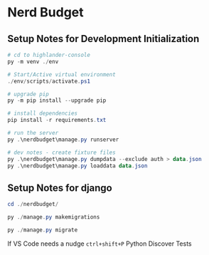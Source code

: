 # Nerd Budget

## Setup Notes for Development Initialization

```ps1
# cd to highlander-console
py -m venv ./env

# Start/Active virtual environment
./env/scripts/activate.ps1

# upgrade pip
py -m pip install --upgrade pip

# install dependencies
pip install -r requirements.txt

# run the server
py .\nerdbudget\manage.py runserver

# dev notes - create fixture files
py .\nerdbudget\manage.py dumpdata --exclude auth > data.json
py .\nerdbudget\manage.py loaddata data.json

```

## Setup Notes for django

```ps1
cd ./nerdbudget/

py ./manage.py makemigrations

py ./manage.py migrate

```


If VS Code needs a nudge `ctrl+shift+P` Python Discover Tests
